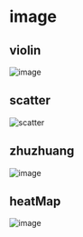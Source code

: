 # image
## violin
![image](https://github.com/LiLi990118/Show/assets/74888336/3eadc95f-762a-4fb8-8537-15de5b595b6d)

## scatter
![scatter](https://github.com/LiLi990118/Show/assets/74888336/fbe432c4-5d9e-4e82-b350-dd2ecfd99bbf)

## zhuzhuang
![image](https://github.com/LiLi990118/Show/assets/74888336/4a3f348a-5ce7-4f44-b090-ac3be75583e9)

## heatMap
![image](https://github.com/LiLi990118/Show/assets/74888336/ebe700ae-9d93-4d18-a30a-fe0f42934b3c)
